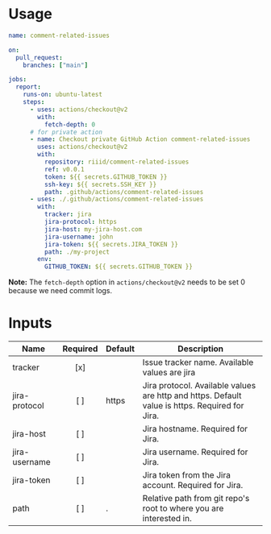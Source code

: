 # Usage
```yaml
name: comment-related-issues

on:
  pull_request:
    branches: ["main"]

jobs:
  report:
    runs-on: ubuntu-latest
    steps:
      - uses: actions/checkout@v2
        with:
          fetch-depth: 0
      # for private action
      - name: Checkout private GitHub Action comment-related-issues
        uses: actions/checkout@v2
        with:
          repository: riiid/comment-related-issues
          ref: v0.0.1
          token: ${{ secrets.GITHUB_TOKEN }}
          ssh-key: ${{ secrets.SSH_KEY }}
          path: .github/actions/comment-related-issues
      - uses: ./.github/actions/comment-related-issues
        with:
          tracker: jira
          jira-protocol: https
          jira-host: my-jira-host.com
          jira-username: john
          jira-token: ${{ secrets.JIRA_TOKEN }}
          path: ./my-project
        env:
          GITHUB_TOKEN: ${{ secrets.GITHUB_TOKEN }}
```
__Note:__ The `fetch-depth` option in `actions/checkout@v2` needs to be set 0 because we need commit logs.

# Inputs
| Name          | Required | Default | Description                                                                                    |
| ------------- | :------: | ------- | ---------------------------------------------------------------------------------------------- |
| tracker       |    [x]   |         | Issue tracker name. Available values are jira                                                  |
| jira-protocol |    [ ]   | https   | Jira protocol. Available values are http and https. Default value is https. Required for Jira. |
| jira-host     |    [ ]   |         | Jira hostname. Required for Jira.                                                              |
| jira-username |    [ ]   |         | Jira username. Required for Jira.                                                              |
| jira-token    |    [ ]   |         | Jira token from the Jira account. Required for Jira.                                           |
| path          |    [ ]   | .       | Relative path from git repo's root to where you are interested in.                             |
